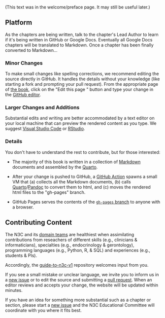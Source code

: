 (This text was in the welcome/preface page.  It may still be useful later.)

Platform
------------------

<!-- The section is manually duplicated between index.qmd and README.md. -->

As the chapters are being written, talk to the chapter's Lead Author to learn if it's being written in GitHub or Google Docs.  Eventually all Google Docs chapters will be translated to Markdown.  Once a chapter has been finally converted to Markdown...

### Minor Changes

To make small changes like spelling corrections, we recommend editing the source directly in GitHub.  It handles the details without your knowledge (like starting a fork and prompting your pull request).  From the appropriate page of [the book](https://national-covid-cohort-collaborative.github.io/guide-to-n3c-v1/), click on the "Edit this page <i class="fab fa-github" aria-hidden="true"></i>" button and type your change in the [GitHub editor](https://docs.github.com/en/repositories/working-with-files/managing-files/editing-files).

### Larger Changes and Additions

Substantial edits and writing are better accommodated by a text editor on your local machine that can preview the rendered content as you type.  We suggest [Visual Studio Code](https://code.visualstudio.com/) or [RStudio](https://www.rstudio.com/products/rstudio/).

### Details

You don't have to understand the rest to contribute, but for those interested:

* The majority of this book is written in a collection of [Markdown](https://guides.github.com/features/mastering-markdown/) documents and assembled by the [Quarto](https://quarto.org/).

* After your change is pushed to GitHub, a [GitHub Action](https://docs.github.com/en/actions/learn-github-actions/understanding-github-actions) spawns a small VM that (a) collects all the Markdown documents, (b) calls [Quarto](https://quarto.org/)/[Pandoc](https://pandoc.org/) to convert them to html, and (c) moves the rendered html files to the "gh-pages" branch.

* GitHub Pages serves the contents of the [`gh-pages` branch](https://github.com/National-COVID-Cohort-Collaborative/guide-to-n3c-v1/tree/gh-pages) to anyone with a browser.


Contributing Content
------------------

The N3C and its [domain teams](https://covid.cd2h.org/domain-teams) are healthiest when assimilating contributions from reseachers of different skills (e.g., clinicians & informaticians), specialties (e.g., endocrinology & gerontology), programming languages (e.g., Python, R, & SQL) and experiences (e.g., students & PIs).

Accordingly, the [guide-to-n3c-v1](https://github.com/National-COVID-Cohort-Collaborative/guide-to-n3c-v1) repository welcomes input from you.

If you see a small mistake or unclear language, we invite you to inform us in a [new issue](https://github.com/National-COVID-Cohort-Collaborative/guide-to-n3c-v1/issues) or to edit the source and submitting a [pull request](https://docs.github.com/en/github/collaborating-with-pull-requests/proposing-changes-to-your-work-with-pull-requests/about-pull-requests).  When an editor reviews and accepts your change, the website will be updated within minutes.

If you have an idea for something more substantial such as a chapter or section, please start a [new issue](https://github.com/National-COVID-Cohort-Collaborative/guide-to-n3c-v1/issues) and the N3C Educational Committee will coordinate with you where it fits best.
